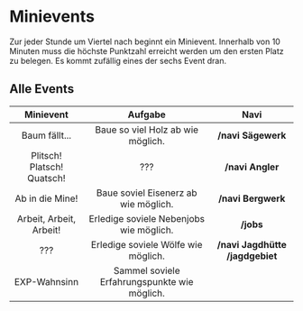 # Minievents
Zur jeder Stunde um Viertel nach beginnt ein Minievent. Innerhalb von 10 Minuten muss die höchste Punktzahl erreicht werden um den ersten Platz zu belegen. Es kommt zufällig eines der sechs Event dran.

## Alle Events

| Minievent | Aufgabe | Navi |
|:-:|:-:|:-:|
| Baum fällt... | Baue so viel Holz ab wie möglich. | **/navi Sägewerk** |
| Plitsch! Platsch! Quatsch! | ??? | **/navi Angler** |
| Ab in die Mine! | Baue soviel Eisenerz ab wie möglich. | **/navi Bergwerk** |
| Arbeit, Arbeit, Arbeit! | Erledige soviele Nebenjobs wie möglich. | **/jobs** |
| ??? | Erledige soviele Wölfe wie möglich. | **/navi Jagdhütte** **/jagdgebiet** |
| EXP-Wahnsinn | Sammel soviele Erfahrungspunkte wie möglich. |
